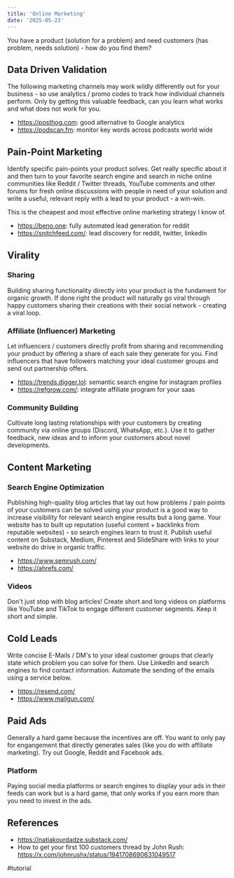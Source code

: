 ```yaml
---
title: 'Online Marketing'
date: '2025-05-23'
---
```

You have a product (solution for a problem) and need customers (has problem, needs solution) - how do you find them?

## Data Driven Validation

The following marketing channels may work wildly differently out for your business - so use analytics / promo codes to track how individual channels perform. Only by getting this valuable feedback, can you learn what works and what does not work for you.

- <https://posthog.com>: good alternative to Google analytics
- <https://podscan.fm>: monitor key words across podcasts world wide

## Pain-Point Marketing

Identify specific pain-points your product solves. Get really specific about it and then turn to your favorite search engine and search in niche online communities like Reddit / Twitter threads, YouTube comments and other forums for fresh online discussions with people in need of your solution and write a useful, relevant reply with a lead to your product - a win-win.

This is the cheapest and most effective online marketing strategy I know of.

- <https://beno.one>: fully automated lead generation for reddit
- <https://snitchfeed.com/>: lead discovery for reddit, twitter, linkedin

## Virality

### Sharing

Building sharing functionality directly into your product is the fundament for organic growth. If done right the product will naturally go viral through happy customers sharing their creations with their social network - creating a viral loop.

### Affiliate (Influencer) Marketing

Let influencers / customers directly profit from sharing and recommending your product by offering a share of each sale they generate for you. Find influencers that have followers matching your ideal customer groups and send out partnership offers.

- <https://trends.digger.lol>: semantic search engine for instagram profiles
- <https://refgrow.com/>: integrate affiliate program for your saas

### Community Building

Cultivate long lasting relationships with your customers by creating community via online groups (Discord, WhatsApp, etc.). Use it to gather feedback, new ideas and to inform your customers about novel developments.

## Content Marketing

### Search Engine Optimization

Publishing high-quality blog articles that lay out how problems / pain points of your customers can be solved using your product is a good way to increase visibility for relevant search engine results but a long game. Your website has to built up reputation (useful content + backlinks from reputable websites) - so search engines learn to trust it. Publish useful content on Substack, Medium, Pinterest and SlideShare with links to your website do drive in organic traffic.

- <https://www.semrush.com/>
- <https://ahrefs.com/>

### Videos

Don't just stop with blog articles! Create short and long videos on platforms like YouTube and TikTok to engage different customer segments. Keep it short and simple.

## Cold Leads

Write concise E-Mails / DM's to your ideal customer groups that clearly state which problem you can solve for them. Use LinkedIn and search engines to find contact information. Automate the sending of the emails using a service below.

- <https://resend.com/>
- <https://www.mailgun.com/>

## Paid Ads

Generally a hard game because the incentives are off. You want to only pay for engangement that directly generates sales (like you do with affiliate marketing). Try out Google, Reddit and Facebook ads.

### Platform

Paying social media platforms or search engines to display your ads in their feeds can work but is a hard game, that only works if you earn more than you need to invest in the ads.

## References

- <https://natiakourdadze.substack.com/>
- How to get your first 100 customers thread by John Rush: <https://x.com/johnrushx/status/1941708690631049517>

#tutorial
